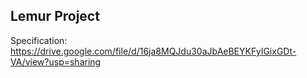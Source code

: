 ## Lemur Project

Specification:
https://drive.google.com/file/d/16ja8MQJdu30aJbAeBEYKFyIGixGDt-VA/view?usp=sharing
